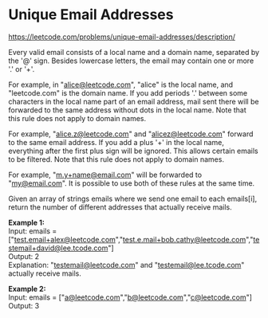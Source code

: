 # Unique Email Addresses
https://leetcode.com/problems/unique-email-addresses/description/

Every valid email consists of a local name and a domain name, separated by the '@' sign. Besides lowercase letters, the email may contain one or more '.' or '+'.

For example, in "alice@leetcode.com", "alice" is the local name, and "leetcode.com" is the domain name.
If you add periods '.' between some characters in the local name part of an email address, mail sent there will be forwarded to the same address without dots in the local name. Note that this rule does not apply to domain names.

For example, "alice.z@leetcode.com" and "alicez@leetcode.com" forward to the same email address.
If you add a plus '+' in the local name, everything after the first plus sign will be ignored. This allows certain emails to be filtered. Note that this rule does not apply to domain names.

For example, "m.y+name@email.com" will be forwarded to "my@email.com".
It is possible to use both of these rules at the same time.

Given an array of strings emails where we send one email to each emails[i], return the number of different addresses that actually receive mails.

<b>Example 1:</b>\
Input: emails = ["test.email+alex@leetcode.com","test.e.mail+bob.cathy@leetcode.com","testemail+david@lee.tcode.com"]\
Output: 2\
Explanation: "testemail@leetcode.com" and "testemail@lee.tcode.com" actually receive mails.

<b>Example 2:</b>\
Input: emails = ["a@leetcode.com","b@leetcode.com","c@leetcode.com"]\
Output: 3